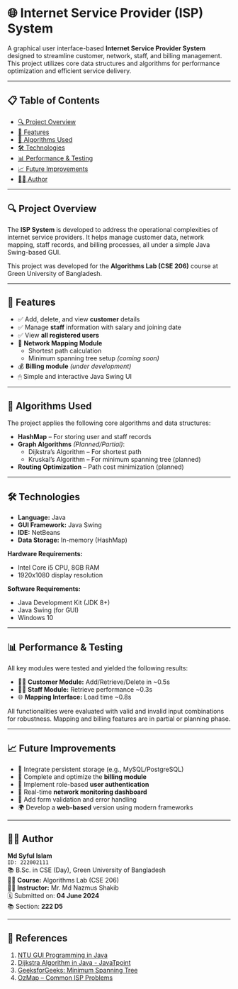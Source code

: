 # 🌐 Internet Service Provider (ISP) System

A graphical user interface-based **Internet Service Provider System** designed to streamline customer, network, staff, and billing management. This project utilizes core data structures and algorithms for performance optimization and efficient service delivery.

---

## 📋 Table of Contents

- [🔍 Project Overview](#-project-overview)
- [🎯 Features](#-features)
- [🧠 Algorithms Used](#-algorithms-used)
- [🛠 Technologies](#-technologies)
- [📊 Performance & Testing](#-performance--testing)
- [📈 Future Improvements](#-future-improvements)
- [👨‍💻 Author](#-author)

---

## 🔍 Project Overview

The **ISP System** is developed to address the operational complexities of internet service providers. It helps manage customer data, network mapping, staff records, and billing processes, all under a simple Java Swing-based GUI.

This project was developed for the **Algorithms Lab (CSE 206)** course at Green University of Bangladesh.

---

## 🎯 Features

- ✅ Add, delete, and view **customer** details
- ✅ Manage **staff** information with salary and joining date
- ✅ View **all registered users**
- 🧭 **Network Mapping Module**
  - Shortest path calculation
  - Minimum spanning tree setup *(coming soon)*
- 💰 **Billing module** *(under development)*
- 🖱 Simple and interactive Java Swing UI


---

## 🧠 Algorithms Used

The project applies the following core algorithms and data structures:

- **HashMap** – For storing user and staff records
- **Graph Algorithms** *(Planned/Partial)*:
  - Dijkstra’s Algorithm – For shortest path
  - Kruskal’s Algorithm – For minimum spanning tree (planned)
- **Routing Optimization** – Path cost minimization (planned)

---

## 🛠 Technologies

- **Language:** Java
- **GUI Framework:** Java Swing
- **IDE:**  NetBeans
- **Data Storage:** In-memory (HashMap)

**Hardware Requirements:**

- Intel Core i5 CPU, 8GB RAM
- 1920x1080 display resolution

**Software Requirements:**

- Java Development Kit (JDK 8+)
- Java Swing (for GUI)
- Windows 10

---

## 📊 Performance & Testing

All key modules were tested and yielded the following results:

- 🧑‍💼 **Customer Module:** Add/Retrieve/Delete in ~0.5s  
- 🧑‍💻 **Staff Module:** Retrieve performance ~0.3s  
- 🌐 **Mapping Interface:** Load time ~0.8s  

All functionalities were evaluated with valid and invalid input combinations for robustness. Mapping and billing features are in partial or planning phase.

---

## 📈 Future Improvements

- 💾 Integrate persistent storage (e.g., MySQL/PostgreSQL)
- 🧮 Complete and optimize the **billing module**
- 🔐 Implement role-based **user authentication**
- 📡 Real-time **network monitoring dashboard**
- 🧪 Add form validation and error handling
- 🌍 Develop a **web-based** version using modern frameworks

---

## 👨‍💻 Author

**Md Syful Islam**  
`ID: 222002111`  
📚 B.Sc. in CSE (Day), Green University of Bangladesh  
🧑‍🏫 **Course:** Algorithms Lab (CSE 206)  
👨‍🏫 **Instructor:** Mr. Md Nazmus Shakib  
🗓️ Submitted on: **04 June 2024**  
📚 Section: **222 D5**

---

## 📎 References

1. [NTU GUI Programming in Java](https://www3.ntu.edu.sg/home/ehchua/programming/java/J4aGUI.html)  
2. [Dijkstra Algorithm in Java - JavaTpoint](https://www.javatpoint.com/dijkstra-algorithm-java)  
3. [GeeksforGeeks: Minimum Spanning Tree](https://www.geeksforgeeks.org/list-of-all-java-keywords/)  
4. [OzMap – Common ISP Problems](https://ozmap.net/en/6-common-internet-provider-problems/)  

